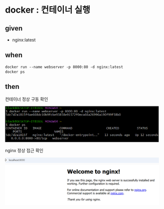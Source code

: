 
# docker : 컨테이너 실행

## given

- nginx:latest

## when

```
docker run --name webserver -p 8000:80 -d nginx:latest
docker ps
```

## then

컨테이너 정상 구동 확인

![img_16.png](..%2F..%2Fimages%2Fimg_16.png)

nginx 정상 접근 확인

![img_17.png](..%2F..%2Fimages%2Fimg_17.png)